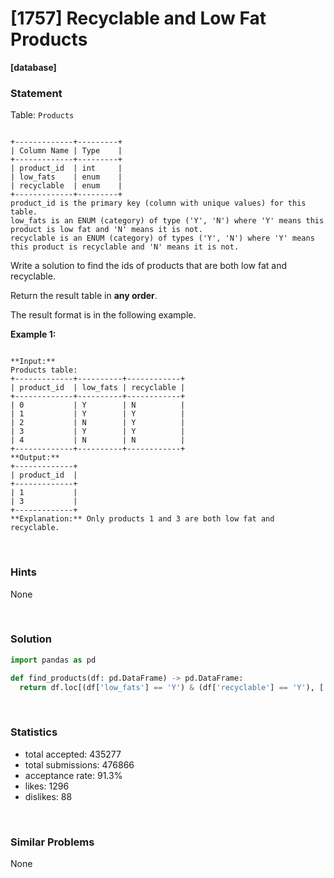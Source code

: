 # [1757] Recyclable and Low Fat Products

**[database]**

### Statement

Table: `Products`

```

+-------------+---------+
| Column Name | Type    |
+-------------+---------+
| product_id  | int     |
| low_fats    | enum    |
| recyclable  | enum    |
+-------------+---------+
product_id is the primary key (column with unique values) for this table.
low_fats is an ENUM (category) of type ('Y', 'N') where 'Y' means this product is low fat and 'N' means it is not.
recyclable is an ENUM (category) of types ('Y', 'N') where 'Y' means this product is recyclable and 'N' means it is not.
```




Write a solution to find the ids of products that are both low fat and recyclable.

Return the result table in **any order**.

The result format is in the following example.


**Example 1:**

```

**Input:** 
Products table:
+-------------+----------+------------+
| product_id  | low_fats | recyclable |
+-------------+----------+------------+
| 0           | Y        | N          |
| 1           | Y        | Y          |
| 2           | N        | Y          |
| 3           | Y        | Y          |
| 4           | N        | N          |
+-------------+----------+------------+
**Output:** 
+-------------+
| product_id  |
+-------------+
| 1           |
| 3           |
+-------------+
**Explanation:** Only products 1 and 3 are both low fat and recyclable.

```


<br />

### Hints

None

<br />

### Solution

```py
import pandas as pd

def find_products(df: pd.DataFrame) -> pd.DataFrame:
  return df.loc[(df['low_fats'] == 'Y') & (df['recyclable'] == 'Y'), ['product_id']]
```

<br />

### Statistics

- total accepted: 435277
- total submissions: 476866
- acceptance rate: 91.3%
- likes: 1296
- dislikes: 88

<br />

### Similar Problems

None
